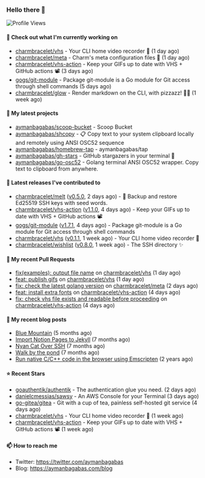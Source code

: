 ### Hello there 👋

![Profile Views](https://komarev.com/ghpvc/?username=aymanbagabas&label=PROFILE+VIEWS)

#### 👷 Check out what I'm currently working on

- [charmbracelet/vhs](https://github.com/charmbracelet/vhs) - Your CLI home video recorder 📼 (1 day ago)
- [charmbracelet/meta](https://github.com/charmbracelet/meta) - Charm&#39;s meta configuration files 🫥 (1 day ago)
- [charmbracelet/vhs-action](https://github.com/charmbracelet/vhs-action) - Keep your GIFs up to date with VHS &#43; GitHub actions 📽️ (3 days ago)
- [gogs/git-module](https://github.com/gogs/git-module) - Package git-module is a Go module for Git access through shell commands (5 days ago)
- [charmbracelet/glow](https://github.com/charmbracelet/glow) - Render markdown on the CLI, with pizzazz! 💅🏻 (1 week ago)

#### 🌱 My latest projects

- [aymanbagabas/scoop-bucket](https://github.com/aymanbagabas/scoop-bucket) - Scoop Bucket
- [aymanbagabas/shcopy](https://github.com/aymanbagabas/shcopy) - 📋 Copy text to your system clipboard locally and remotely using ANSI OSC52 sequence
- [aymanbagabas/homebrew-tap](https://github.com/aymanbagabas/homebrew-tap) - aymanbagabas/tap
- [aymanbagabas/gh-stars](https://github.com/aymanbagabas/gh-stars) - GitHub stargazers in your terminal 🌟
- [aymanbagabas/go-osc52](https://github.com/aymanbagabas/go-osc52) - Golang terminal ANSI OSC52 wrapper. Copy text to clipboard from anywhere.

#### 🔭 Latest releases I've contributed to

- [charmbracelet/melt](https://github.com/charmbracelet/melt) ([v0.5.0](https://github.com/charmbracelet/melt/releases/tag/v0.5.0), 2 days ago) - 🧊 Backup and restore Ed25519 SSH keys with seed words.
- [charmbracelet/vhs-action](https://github.com/charmbracelet/vhs-action) ([v1.1.0](https://github.com/charmbracelet/vhs-action/releases/tag/v1.1.0), 4 days ago) - Keep your GIFs up to date with VHS &#43; GitHub actions 📽️
- [gogs/git-module](https://github.com/gogs/git-module) ([v1.7.1](https://github.com/gogs/git-module/releases/tag/v1.7.1), 4 days ago) - Package git-module is a Go module for Git access through shell commands
- [charmbracelet/vhs](https://github.com/charmbracelet/vhs) ([v0.1.1](https://github.com/charmbracelet/vhs/releases/tag/v0.1.1), 1 week ago) - Your CLI home video recorder 📼
- [charmbracelet/wishlist](https://github.com/charmbracelet/wishlist) ([v0.8.0](https://github.com/charmbracelet/wishlist/releases/tag/v0.8.0), 1 week ago) - The SSH directory ✨

#### 🔨 My recent Pull Requests

- [fix(examples): output file name](https://github.com/charmbracelet/vhs/pull/140) on [charmbracelet/vhs](https://github.com/charmbracelet/vhs) (1 day ago)
- [feat: publish gifs](https://github.com/charmbracelet/vhs/pull/139) on [charmbracelet/vhs](https://github.com/charmbracelet/vhs) (1 day ago)
- [fix: check the latest golang version](https://github.com/charmbracelet/meta/pull/61) on [charmbracelet/meta](https://github.com/charmbracelet/meta) (2 days ago)
- [feat: install extra fonts](https://github.com/charmbracelet/vhs-action/pull/13) on [charmbracelet/vhs-action](https://github.com/charmbracelet/vhs-action) (4 days ago)
- [fix: check vhs file exists and readable before proceeding](https://github.com/charmbracelet/vhs-action/pull/12) on [charmbracelet/vhs-action](https://github.com/charmbracelet/vhs-action) (4 days ago)

#### 📜 My recent blog posts

- [Blue Mountain](https://aymanbagabas.com/blog/2022/06/02/blue-mountain.html) (5 months ago)
- [Import Notion Pages to Jekyll](https://aymanbagabas.com/blog/2022/03/29/import-notion-pages-to-jekyll.html) (7 months ago)
- [Nyan Cat Over SSH](https://aymanbagabas.com/blog/2022/03/25/nyan-cat-over-ssh.html) (7 months ago)
- [Walk by the pond](https://aymanbagabas.com/blog/2022/03/10/walk-by-the-pond.html) (7 months ago)
- [Run native C/C&#43;&#43; code in the browser using Emscripten](https://aymanbagabas.com/blog/2020/11/18/run-native-c-c&#43;&#43;-code-in-the-browser-using-emscripten.html) (2 years ago)

#### ⭐ Recent Stars

- [goauthentik/authentik](https://github.com/goauthentik/authentik) - The authentication glue you need. (2 days ago)
- [danielcmessias/sawsy](https://github.com/danielcmessias/sawsy) - An AWS Console for your Terminal (3 days ago)
- [go-gitea/gitea](https://github.com/go-gitea/gitea) - Git with a cup of tea, painless self-hosted git service (4 days ago)
- [charmbracelet/vhs](https://github.com/charmbracelet/vhs) - Your CLI home video recorder 📼 (1 week ago)
- [charmbracelet/vhs-action](https://github.com/charmbracelet/vhs-action) - Keep your GIFs up to date with VHS &#43; GitHub actions 📽️ (1 week ago)

#### 📫 How to reach me

- Twitter: https://twitter.com/aymanbagabas
- Blog: https://aymanbagabas.com/blog
